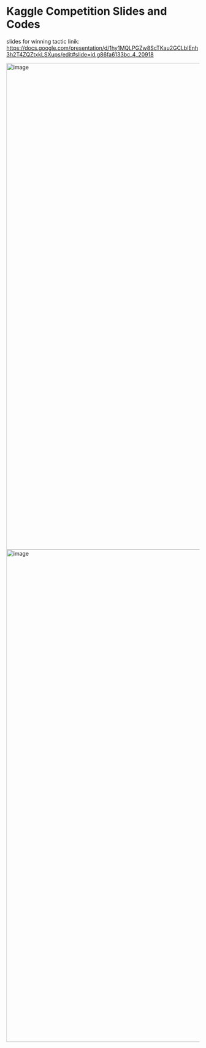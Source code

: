 # Kaggle Competition Slides and Codes

slides for winning tactic linik: https://docs.google.com/presentation/d/1hy1MQLPGZw8ScTKau2GCLblEnh3h2T4ZQZtxkLSXups/edit#slide=id.g86fa6133bc_4_20918

<img width="1266" alt="image" src="https://github.com/user-attachments/assets/3cf73b21-1b9f-4b74-8404-85372190b808">

<img width="1282" alt="image" src="https://github.com/user-attachments/assets/6a838b98-3f3d-4e1c-ab83-6e47ec570a95">
